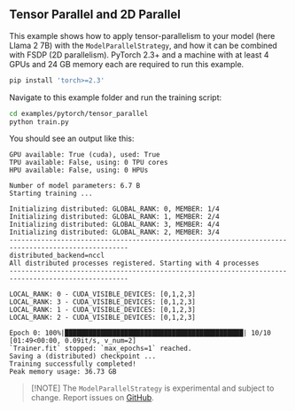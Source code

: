 ## Tensor Parallel and 2D Parallel

This example shows how to apply tensor-parallelism to your model (here Llama 2 7B) with the `ModelParallelStrategy`, and how it can be combined with FSDP (2D parallelism).
PyTorch 2.3+ and a machine with at least 4 GPUs and 24 GB memory each are required to run this example.

```bash
pip install 'torch>=2.3'
```

Navigate to this example folder and run the training script:

```bash
cd examples/pytorch/tensor_parallel
python train.py
```

You should see an output like this:

```
GPU available: True (cuda), used: True
TPU available: False, using: 0 TPU cores
HPU available: False, using: 0 HPUs

Number of model parameters: 6.7 B
Starting training ...

Initializing distributed: GLOBAL_RANK: 0, MEMBER: 1/4
Initializing distributed: GLOBAL_RANK: 1, MEMBER: 2/4
Initializing distributed: GLOBAL_RANK: 3, MEMBER: 4/4
Initializing distributed: GLOBAL_RANK: 2, MEMBER: 3/4
----------------------------------------------------------------------------------------------------
distributed_backend=nccl
All distributed processes registered. Starting with 4 processes
----------------------------------------------------------------------------------------------------

LOCAL_RANK: 0 - CUDA_VISIBLE_DEVICES: [0,1,2,3]
LOCAL_RANK: 3 - CUDA_VISIBLE_DEVICES: [0,1,2,3]
LOCAL_RANK: 1 - CUDA_VISIBLE_DEVICES: [0,1,2,3]
LOCAL_RANK: 2 - CUDA_VISIBLE_DEVICES: [0,1,2,3]

Epoch 0: 100%|█████████████████████████████████████████████| 10/10 [01:49<00:00, 0.09it/s, v_num=2]
`Trainer.fit` stopped: `max_epochs=1` reached.                                      
Saving a (distributed) checkpoint ...
Training successfully completed!
Peak memory usage: 36.73 GB
```

> \[!NOTE\]
> The `ModelParallelStrategy` is experimental and subject to change. Report issues on [GitHub](https://github.com/Lightning-AI/pytorch-lightning/issues).
